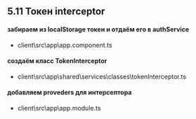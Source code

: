 ## 5.11 Токен interceptor

#### забираем из localStorage токен и отдаём его в authService

- client\src\app\app.component.ts

#### создаём класс TokenInterceptor 

- client\src\app\shared\services\classes\tokenInterceptor.ts
#### добавляем proveders для интерсептора

- client\src\app\app.module.ts
